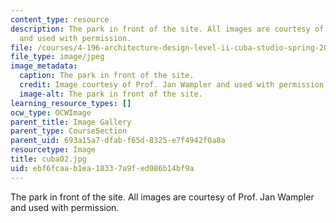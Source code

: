 ```yaml
---
content_type: resource
description: The park in front of the site. All images are courtesy of Prof. Jan Wampler
  and used with permission.
file: /courses/4-196-architecture-design-level-ii-cuba-studio-spring-2004/ebf6fcaab1ea18337a9fed086b14bf9a_cuba02.jpg
file_type: image/jpeg
image_metadata:
  caption: The park in front of the site.
  credit: Image courtesy of Prof. Jan Wampler and used with permission.
  image-alt: The park in front of the site.
learning_resource_types: []
ocw_type: OCWImage
parent_title: Image Gallery
parent_type: CourseSection
parent_uid: 693a15a7-dfab-f65d-8325-e7f4942f0a8a
resourcetype: Image
title: cuba02.jpg
uid: ebf6fcaa-b1ea-1833-7a9f-ed086b14bf9a
---
```

The park in front of the site. All images are courtesy of Prof. Jan Wampler and used with permission.

